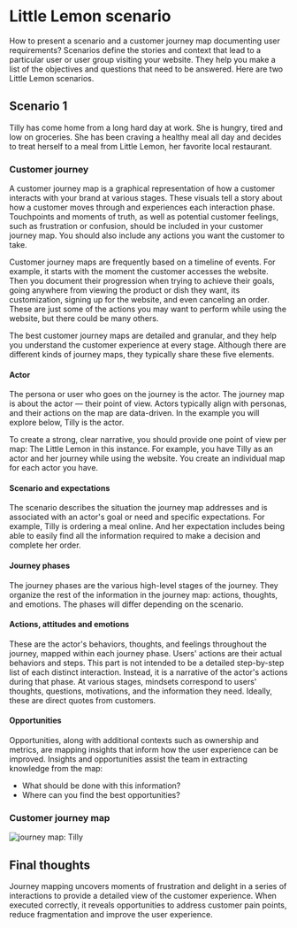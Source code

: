 
# Little Lemon scenario

How to present a scenario and a customer journey map documenting user requirements?
Scenarios define the stories and context that lead to a particular user or user group visiting your website. They help you make a list of the objectives and questions that need to be answered. Here are two Little Lemon scenarios.

## Scenario 1
Tilly has come home from a long hard day at work. She is hungry, tired and low on groceries. She has been craving a healthy meal all day and decides to treat herself to a meal from Little Lemon, her favorite local restaurant.

### Customer journey
A customer journey map is a graphical representation of how a customer interacts with your brand at various stages. These visuals tell a story about how a customer moves through and experiences each interaction phase. Touchpoints and moments of truth, as well as potential customer feelings, such as frustration or confusion, should be included in your customer journey map. You should also include any actions you want the customer to take.

Customer journey maps are frequently based on a timeline of events. For example, it starts with the moment the customer accesses the website. Then you document their progression when trying to achieve their goals, going anywhere from viewing the product or dish they want, its customization, signing up for the website, and even canceling an order. These are just some of the actions you may want to perform while using the website, but there could be many others.

The best customer journey maps are detailed and granular, and they help you understand the customer experience at every stage. Although there are different kinds of journey maps, they typically share these five elements.

#### Actor
The persona or user who goes on the journey is the actor. The journey map is about the actor — their point of view. Actors typically align with personas, and their actions on the map are data-driven. In the example you will explore below, Tilly is the actor.

To create a strong, clear narrative, you should provide one point of view per map: The Little Lemon in this instance. For example, you have Tilly as an actor and her journey while using the website. You create an individual map for each actor you have.

#### Scenario and expectations
The scenario describes the situation the journey map addresses and is associated with an actor's goal or need and specific expectations. For example, Tilly is ordering a meal online. And her expectation includes being able to easily find all the information required to make a decision and complete her order.

#### Journey phases
The journey phases are the various high-level stages of the journey. They organize the rest of the information in the journey map: actions, thoughts, and emotions. The phases will differ depending on the scenario.

#### Actions, attitudes and emotions
These are the actor's behaviors, thoughts, and feelings throughout the journey, mapped within each journey phase. Users' actions are their actual behaviors and steps. This part is not intended to be a detailed step-by-step list of each distinct interaction. Instead, it is a narrative of the actor's actions during that phase. At various stages, mindsets correspond to users' thoughts, questions, motivations, and the information they need. Ideally, these are direct quotes from customers.

#### Opportunities

Opportunities, along with additional contexts such as ownership and metrics, are mapping insights that inform how the user experience can be improved. Insights and opportunities assist the team in extracting knowledge from the map:
* What should be done with this information?
* Where can you find the best opportunities?

### Customer journey map

![journey map: Tilly](user-journey-map-Tilly.jpg.png)

## Final thoughts

Journey mapping uncovers moments of frustration and delight in a series of interactions to provide a detailed view of the customer experience. When executed correctly, it reveals opportunities to address customer pain points, reduce fragmentation and improve the user experience.
